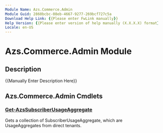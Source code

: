 ```yaml
---
Module Name: Azs.Commerce.Admin
Module Guid: 2860bcbc-08eb-4667-9277-269bcf727c5a
Download Help Link: {{Please enter FwLink manually}}
Help Version: {{Please enter version of help manually (X.X.X.X) format}}
Locale: en-US
---
```


# Azs.Commerce.Admin Module
## Description
{{Manually Enter Description Here}}

## Azs.Commerce.Admin Cmdlets
### [Get-AzsSubscriberUsageAggregate](Get-AzsSubscriberUsageAggregate.md)
Gets a collection of SubscriberUsageAggregate, which are UsageAggregates from direct tenants.

